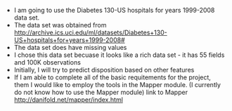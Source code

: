 * I am going to use the Diabetes 130-US hospitals for years 1999-2008 data set. 
* The data set was obtained from http://archive.ics.uci.edu/ml/datasets/Diabetes+130-US+hospitals+for+years+1999-2008#
* The data set does have missing values
* I chose this data set becuase it looks like a rich data set - it has 55 fields and 100K observations 
* Initially, I will try to predict disposition based on other features
* If I am able to complete all of the basic requitements for the project, them I would like to employ the tools in the Mapper module. (I currently do not know how to use the Mapper module) link to Mapper http://danifold.net/mapper/index.html

